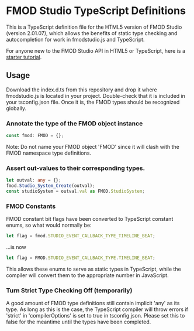# FMOD Studio TypeScript Definitions

This is a TypeScript definition file for the HTML5 version of FMOD Studio (version 2.01.07), which allows the benefits of static type checking and autocompletion for work in fmodstudio.js and TypeScript. 

For anyone new to the FMOD Studio API in HTML5 or TypeScript, here is a [starter tutorial](./StarterTutorial.md).

## Usage

Download the index.d.ts from this repository and drop it where fmodstudio.js is located in your project. Double-check that it is included in your tsconfig.json file. Once it is, the FMOD types should be recognized globally.

### Annotate the type of the FMOD object instance
```typescript
const fmod: FMOD = {};
```
Note: Do not name your FMOD object 'FMOD' since it will clash with the FMOD namespace type definitions.

### Assert out-values to their corresponding types.
```typescript
let outval: any = {};
fmod.Studio_System_Create(outval);
const studioSystem = outval.val as FMOD.StudioSystem;
```

### FMOD Constants
FMOD constant bit flags have been converted to TypeScript constant enums, so what would normally be:
```typescript
let flag = fmod.STUDIO_EVENT_CALLBACK_TYPE_TIMELINE_BEAT;
```
...is now
```typescript
let flag = FMOD.STUDIO_EVENT_CALLBACK_TYPE.TIMELINE_BEAT;
```
This allows these enums to serve as static types in TypeScript, while the compiler will convert them to the appropriate number in JavaScript.

### Turn Strict Type Checking Off (temporarily)
A good amount of FMOD type definitions still contain implicit 'any' as its type. As long as this is the case, the TypeScript compiler will throw errors if 'strict' in 'compilerOptions' is set to true in tsconfig.json. Please set this to false for the meantime until the types have been completed.


